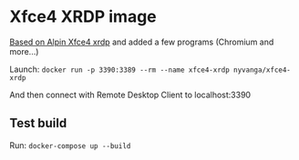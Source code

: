 # Xfce4 XRDP image

[Based on Alpin Xfce4 xrdp](https://github.com/danielguerra69/alpine-xfce4-xrdp) and added a few programs (Chromium and more...)

Launch: ```docker run -p 3390:3389 --rm --name xfce4-xrdp nyvanga/xfce4-xrdp```

And then connect with Remote Desktop Client to localhost:3390

## Test build

Run: ```docker-compose up --build```